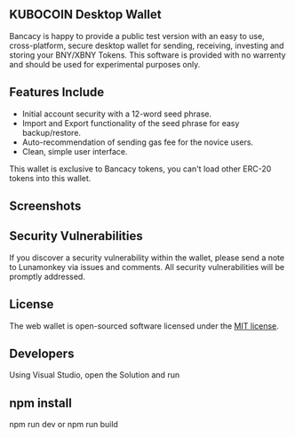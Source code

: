 

## KUBOCOIN Desktop Wallet

Bancacy is happy to provide a public test version with an easy to use, cross-platform, secure desktop wallet for sending, receiving, investing and storing your BNY/XBNY Tokens. This software is provided with no warrenty and should be used for experimental purposes only. 

## Features Include

- Initial account security with a 12-word seed phrase.
- Import and Export functionality of the seed phrase for easy backup/restore.
- Auto-recommendation of sending gas fee for the novice users.
- Clean, simple user interface.

This wallet is exclusive to Bancacy tokens, you can't load other ERC-20 tokens into this wallet.

## Screenshots



## Security Vulnerabilities

If you discover a security vulnerability within the wallet, please send a note to Lunamonkey via issues and comments. All security vulnerabilities will be promptly addressed.

## License

The web wallet is open-sourced software licensed under the [MIT license](https://opensource.org/licenses/MIT).

## Developers

Using Visual Studio, open the Solution and run

npm install
------
npm run dev
or
npm run build

